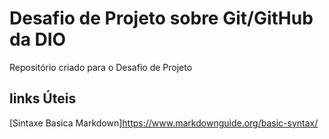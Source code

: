 # Desafio de Projeto sobre Git/GitHub da DIO
Repositório criado para o Desafio de Projeto

## links Úteis
[Sintaxe Basica Markdown]https://www.markdownguide.org/basic-syntax/
